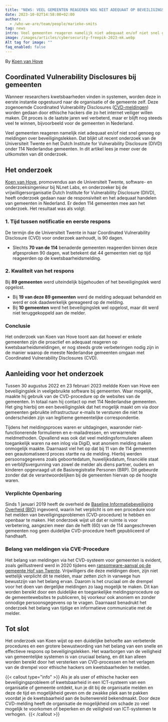 ```yaml
---
title: "NEWS: VEEL GEMEENTEN REAGEREN NOG NIET ADEQUAAT OP BEVEILIGINGSLEKKEN"
date: 2023-10-02T14:58:00+02:00
author:
  - /who-we-are/team/people/marieke-smits
tag: news
intro: Veel gemeenten reageren namelijk niet adequaat en/of niet snel genoeg op meldingen over beveiligingslekken. Dat blijkt uit recent onderzoek van de Universiteit Twente en het Dutch Institute for Vulnerability Disclosure (DIVD) onder 114 Nederlandse gemeenten. In dit artikel lees je meer over de uitkomsten van dit onderzoek.
image: /images/articles/cybersecurity-freepik-2023-mk.webp
Alt tag for image: ""
faq_enabled: false
---
```

By [Koen van Hove](https://staging.divd.nl/who-we-are/team/people/koen-van-hove/)

## Coordinated Vulnerability Disclosures bij gemeenten

Wanneer researchers kwetsbaarheden vinden in systemen, worden deze in eerste instantie opgestuurd naar de organisatie of de gemeente zelf. Deze zogenoemde Coordinated Vulnerability Disclosures ([CVD-meldingen](https://www.divd.nl/dictionary/)) worden gedaan door ethische hackers die zo het internet veiliger willen maken. Dit proces is de laatste jaren wel verbeterd, maar er blijft nog steeds veel te winnen, bijvoorbeeld voor de gemeenten in Nederland.

Veel gemeenten reageren namelijk niet adequaat en/of niet snel genoeg op meldingen over beveiligingslekken. Dat blijkt uit recent onderzoek van de Universiteit Twente en het Dutch Institute for Vulnerability Disclosure (DIVD) onder 114 Nederlandse gemeenten. In dit artikel lees je meer over de uitkomsten van dit onderzoek.

## Het onderzoek

[Koen van Hove](https://staging.divd.nl/who-we-are/team/people/koen-van-hove/), promovendus aan de Universiteit Twente, software- en onderzoeksingenieur bij NLnet Labs, en onderzoeker bij de vrijwilligersorganisatie Dutch Institute for Vulnerability Disclosure (DIVD), heeft onderzoek gedaan naar de responsiviteit en het adequaat handelen van gemeenten in Nederland. Er deden 114 gemeenten mee aan het onderzoek. Het resultaat was als volgt:

### 1. Tijd tussen notificatie en eerste respons

De termijn die de Universiteit Twente in haar Coordinated Vulnerability Disclosure (CVD) voor onderzoek aanhoudt, is 90 dagen.

- Slechts **70 van de 114** benaderde gemeenten reageerden binnen deze afgesproken 90 dagen, wat betekent dat 44 gemeenten niet op tijd reageerden op de kwetsbaarheidsmelding.

### 2. Kwaliteit van het respons 

Bij **89 gemeenten** werd uiteindelijk bijgehouden of het beveiligingslek werd opgelost. 

- Bij **19 van deze 89 gemeenten** werd de melding adequaat behandeld en werd er ook daadwerkelijk gereageerd op de melding.
- Bij **10 gemeenten** werd het beveiligingslek wel opgelost, maar dit werd niet teruggekoppeld aan de melder.

### Conclusie

Het onderzoek van Koen van Hove toont aan dat hoewel er enkele gemeenten zijn die proactief en adequaat reageren op kwetsbaarheidsmeldingen, er nog steeds grote verbeteringen nodig zijn in de manier waarop de meeste Nederlandse gemeenten omgaan met Coordinated Vulnerability Disclosures (CVD).

## Aanleiding voor het onderzoek

Tussen 30 augustus 2022 en 23 februari 2023 meldde Koen van Hove een beveiligingslek in veelgebruikte software bij gemeenten. Waar mogelijk, maakte hij gebruik van de CVD-procedure op de websites van de gemeenten. In totaal nam hij contact op met 114 Nederlandse gemeenten. Het ging hierbij om een beveiligingslek dat het mogelijk maakt om via door gemeenten gebruikte infrastructuur e-mails te versturen die niet te onderscheiden zijn van legitieme gemeentelijke correspondentie.

Tijdens het meldingsproces waren er uitdagingen, waaronder niet-functionerende formulieren en e-mailadressen, en verwarrende meldmethoden. Opvallend was ook dat veel meldingsformulieren alleen toegankelijk waren na een inlog via DigiD, wat anoniem melding maken onmogelijk maakte. Daarnaast viel het op dat bij 11 van de 114 gemeenten een geautomatiseerd proces startte na de melding. Hierbij werden persoonsgegevens zoals geboortedatum, huwelijksdatum, financiële staat en verblijfsvergunning van zowel de melder als diens partner, ouders en kinderen opgevraagd uit de Basisregistratie Personen (BRP). Dit gebeurde zonder dat de verantwoordelijken bij de gemeenten hiervan op de hoogte waren.

### Verplichte Openbaring

Sinds 1 januari 2019 heeft de overheid de [Baseline Informatiebeveiliging Overheid (BIO)](https://www.digitaleoverheid.nl/overzicht-van-alle-onderwerpen/cybersecurity/bio-en-ensia/baseline-informatiebeveiliging-overheid/) ingevoerd, waarin het verplicht is om een procedure voor het melden van beveiligingsproblemen (CVD-procedure) te hebben en openbaar te maken. Het onderzoek wijst uit dat er ruimte is voor verbetering, aangezien meer dan de helft (60) van de 114 aangeschreven gemeenten nog geen duidelijke CVD-procedure heeft gepubliceerd of handhaaft.

### Belang van meldingen via CVE-Procedure

Het belang van meldingen via het CVD-systeem voor gemeenten is evident, zoals geïllustreerd werd in 2020 tijdens een [ransomware-aanval op de gemeente Hof van Twente](https://www.legalz.nl/blog/gemeente-ransomware#:~:text=In%202020%20wordt%20de%20gemeente,verhalen%20op%20haar%20IT%2Dleverancier.). Vrijwilligers die deze meldingen doen, zijn niet wettelijk verplicht dit te melden, maar zetten zich in vanwege hun bewustzijn van het belang ervan. Daarom is het cruciaal om de drempel voor het doen van dergelijke meldingen zo laag mogelijk te maken. Dit kan worden bereikt door een duidelijke en toegankelijke meldingsprocedure op de gemeentewebsites te publiceren, bij voorkeur ook anoniem en zonder onnodige persoonsgegevens op te vragen. Daarnaast benadrukt het onderzoek het belang van tijdige en informatieve communicatie met de melder.

## Tot slot

Het onderzoek van Koen wijst op een duidelijke behoefte aan verbeterde procedures en een grotere bewustwording van het belang van een snelle en effectieve respons op beveiligingslekken. Het waarborgen van de veiligheid van gemeentelijke systemen is van cruciaal belang, en dit kan alleen worden bereikt door het versterken van CVD-processen en het verlagen van de drempel voor ethische hackers om kwetsbaarheden te melden.

{{< callout type="info" >}}
Als je als user of ethische hacker een beveiligingsprobleem of kwetsbaarheid in een ICT-systeem van een organisatie of gemeente ontdekt, kun je dit bij de organisatie melden en deze de tijd en mogelijkheid geven om de zwakke plek aan te pakken voordat je de kwetsbaarheid aan de buitenwereld bekendmaakt. Door deze CVD-melding heeft de organisatie de mogelijkheid om schade zo veel mogelijk te voorkomen of beperken en de veiligheid van ICT-systemen te verhogen. 
{{< /callout >}}
